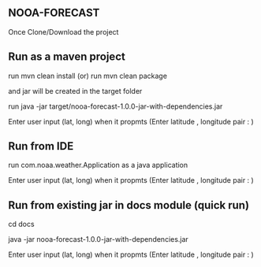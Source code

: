 
## NOOA-FORECAST 

Once Clone/Download the project

## Run as a maven project

run  mvn clean install 
(or) 
run  mvn clean package 

and jar will be created in the target folder 

run java -jar target/nooa-forecast-1.0.0-jar-with-dependencies.jar 

Enter user input (lat, long) when it propmts (Enter latitude , longitude pair : )


## Run from IDE
run com.noaa.weather.Application as a java application 

Enter user input (lat, long) when it propmts (Enter latitude , longitude pair : )

## Run from existing jar in docs module (quick run)

cd docs

java -jar nooa-forecast-1.0.0-jar-with-dependencies.jar 

Enter user input (lat, long) when it propmts (Enter latitude , longitude pair : )

